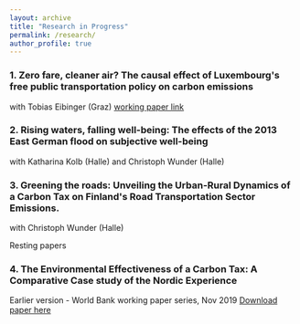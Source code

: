 ```yaml
---
layout: archive
title: "Research in Progress"
permalink: /research/
author_profile: true
---
```

### 1. Zero fare, cleaner air? The causal effect of Luxembourg's free public transportation policy on carbon emissions
with Tobias Eibinger (Graz)
[working paper link](/files/lux_April2024.pdf)
### 2. Rising waters, falling well-being: The effects of the 2013 East German flood on subjective well-being
with Katharina Kolb (Halle) and Christoph Wunder (Halle)

### 3. Greening the roads: Unveiling the Urban-Rural Dynamics of a Carbon Tax on Finland's Road Transportation Sector Emissions.
with Christoph Wunder (Halle)

<!--This paper uses synthetic controls to investigate the environmental effectiveness of the carbon taxes introduced in the Nordic countries in the early 1990s.



<!--This paper investigates if directly experiencing a natural disaster affects an individual's concerns about climate change, in Germany.-->


Resting papers

### 4. The Environmental Effectiveness of a Carbon Tax: A Comparative Case study of the Nordic Experience 

Earlier version - World Bank working paper series, Nov 2019
[Download paper here](https://openknowledge.worldbank.org/handle/10986/32746)

